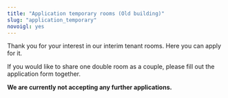 ```yaml
---
title: "Application temporary rooms (Old building)"
slug: "application_temporary"
novoigl: yes
---
```


<!-- <form action="/bewerbung_befristet/send.php" method="post" accept-charset="utf-8"> -->
<p>Thank you for your interest in our interim tenant rooms. Here you can apply for it.

If you would like to share one double room as a couple, please fill out the application form together.

<b>We are currently not accepting any further applications.</b></p>

<!-- <h2>General questions</h3>
<div class="field">
    <label class="label" for="full_name">Name</label>
  	<div class="control has-icons-left">
        <input type="text" name="full_name" value="" class="input required" maxlength="100" required/>
        <span class="icon is-small is-left">
            <i class="icon-user"></i>
        </span>
    </div>
</div>
<div class="field">
    <label class="label" for="email">E-mail address</label>
    <div class="control has-icons-left">
        <input type="email" name="email" value="" class="input required email"
            id="email" size="55" required/>
        <span class="icon is-small is-left">
            <i class="icon-mail-alt"></i>
        </span>
    </div>
</div>
<!-- Schutz vor der Benutzung des Formulars mit Computern. Es ist wird nicht angezeigt. -->
<!-- <div class="field extra-field">
    <label class="label" for="mail">Deine E-Mail-Adresse wird hier nicht
    abgefragt, trage bitte hier nichts ein.</label>
    <div class="control has-icons-left">
        <input type="email" name="mail" value="" class="input email"
            id="mail" size="55"/>
    </div>
</div>
<div class="field">
    <label class="label" for="phone">Phone number</label>
  	<div class="control has-icons-left">
        <input type="text" name="phone" value="" class="input required" maxlength="100" required/>
        <span class="icon is-small is-left">
            <i class="icon-phone"></i>
        </span>
    </div>
</div>
<div class="field">
    <label class="label" for="age">Date of birth</label>
    <div class="control">
        <input class="input required" type="date" id="age" name="age" value="2001-01-01" min="1940-01-01" max="2010-12-31" required/>
    </div>
</div>
<h2>About you</h3>
<p>We would like to get to know you a bit better. Please answer the following questions with a maximum of 1,000 characters each.</p>
<br>
<div class="field">
    <label class="label" for="about_you">Would you like to tell us something about yourself?</label>
    <div class="control">
        <textarea name="about_you" class="textarea" placeholder="" minlength="200" maxlength="1000" required></textarea>
    </div>
</div>
<div class="field">
    <label class="label" for="why_ca">Why do you want to move in (and why do you want to be a part of this project)?</label>
    <div class="control">
        <textarea name="why_ca" class="textarea" placeholder="" minlength="200" maxlength="1000" required></textarea>
    </div>
</div>
<h2>Diversity</h3>
<p>To ensure diversity in the shared apartments, we have set several quotas. We would be grateful if you could answer the following questions, so we don't lose track of these quotas. In case you don't want to answer these questions, it will not affect your application process.</p>
<br>
<div class="field">
    <label class="label" for="occupation">What is your official main activity?</label>
    <div class="control">
        <input class="input" type="text" placeholder="" maxlength="800" name="occupation">
    </div>
</div>
<div class="field">
    <label class="label" for="pronouns">Which pronouns would you like to be addressed with? (e.g. she/her, he/him, they/them)</label>
    <div class="control">
        <input class="input" type="text" placeholder="" maxlength="60" name="pronouns">
    </div>
</div>
<div class="field">
    <label class="label" for="diversity">Are there any diversity or marginalization characteristics you would like to share?</label>
    <div class="control">
        <input class="input" type="text" placeholder="" maxlength="800" name="diversity">
    </div>
    <p class="help">Our goal is to be an inclusive project. For our application process, we take into account that not all people have the same opportunities in the housing market.</p>
</div>
<hr>
<div class="field">
    <label class="label" for="children">Do you have children moving in with you?</label>
    <div class="control">
        <input class="input" type="text" placeholder="" maxlength="60" name="children">
    </div>
</div>
<div class="field">
    <label class="label" for="contacts">Do you already know people you would like to move in with?</label>
    <div class="control">
        <input class="input" type="text" placeholder="" maxlength="60" name="contacts">
    </div>
</div>
<div class="field">
    <label class="label" for="roomsize">Do you have a preferred room size? Do you want to move into a double room with another person?</label>
    <div class="control">
        <input class="input" type="text" placeholder="" maxlength="60" name="roomsize">
    </div>
</div>
<div class="field">
    <label class="label" for="move-in">When do you want to move in?</label>
    <div class="control">
        <div class="select">
            <select name="move-in">
                <option>01.09.2024</option>
                <option>01.10.2024</option>
                <option>Both dates are okay</option>
            </select>
        </div>
    </div>
</div>
<div class="field">
    <label class="label" for="how_long">How long do you want to live in the CA?</label>
    <div class="control">
        <input class="input" type="text" placeholder="" maxlength="60" name="how_long">
    </div>
    <p class="help">For the application process, we try to take into account that we can probably rent out the shared apartments for different periods of time. This information helps us planning and will have no negative effect on the application process.</p>
</div>
<div class="field">
    <label class="label" for="language_application_day">For organizational reasons: Would you prefer having the get-to-know-you day in German or English?</label>
    <div class="control">
        <input class="input" type="text" placeholder="" maxlength="60" name="language_application_day">
    </div>
</div>
<div class="field">
    <label class="label" for="anything_else">Is there anything else you would like to tell us?</label>
    <div class="control">
        <input class="input" type="text" placeholder="" maxlength="800" name="anything_else">
    </div>
</div>
<div class="field">
    <label class="label" for="spam_protection">We would like to make sure that you aren't a computer: How much is 5 + 3?</label>
    <div class="spam_protection">
        <input class="input" type="text" placeholder="" maxlength="10" name="spam_protection">
    </div>
</div>
<hr>
<p>After submitting, you will receive a confirmation mail to your given address.</p>
<p>We are keeping this data only for the duration of your application, after which it will be deleted. Please see our <a href="https://collegiumacademicum.de/datenschutz/">Privacy Policy</a> for further information.</p>
<br>
<div class="field">
    <div class="control">
        <label class="sr-only" for="submit"></label>
          <input type="hidden" name="language" value="de">
        <input type="submit" name="submit" value="Submit" class="button is-link" id="submit">
    </div>
</div>

</form> -->
